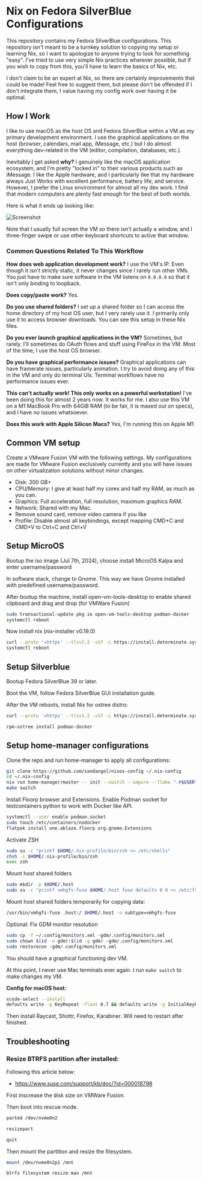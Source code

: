 # Nix on Fedora SilverBlue Configurations

This repository contains my Fedora SilverBlue configurations. This repository
isn't meant to be a turnkey solution to copying my setup or learning Nix,
so I want to apologize to anyone trying to look for something "easy". I've
tried to use very simple Nix practices wherever possible, but if you wish
to copy from this, you'll have to learn the basics of Nix, etc.

I don't claim to be an expert at Nix, so there are certainly
improvements that could be made! Feel free to suggest them, but please don't
be offended if I don't integrate them, I value having my config work over
having it be optimal.

## How I Work

I like to use macOS as the host OS and Fedora SilverBlue within a VM as my primary
development environment. I use the graphical applications on the host
(browser, calendars, mail app, iMessage, etc.) but I do almost everything
dev-related in the VM (editor, compilation, databases, etc.).

Inevitably I get asked **why?** I genuinely like the macOS application
ecosystem, and I'm pretty "locked in" to their various products such as
iMessage. I like the Apple hardware, and I particularly like that my hardware
always Just Works with excellent performance, battery life, and service.
However, I prefer the Linux environment for almost all my dev work. I find
that modern computers are plenty fast enough for the best of both worlds.

Here is what it ends up looking like:

![Screenshot](https://raw.githubusercontent.com/mitchellh/nixos-config/main/.github/images/screenshot.png)

Note that I usually full screen the VM so there isn't actually a window,
and I three-finger swipe or use other keyboard shortcuts to active that
window.

### Common Questions Related To This Workflow

**How does web application development work?** I use the VM's IP. Even
though it isn't strictly static, it never changes since I rarely run
other VMs. You just have to make sure software in the VM listens
on `0.0.0.0` so that it isn't only binding to loopback.

**Does copy/paste work?** Yes.

**Do you use shared folders?** I set up a shared folder so I can access
the home directory of my host OS user, but I very rarely use it. I primarily
only use it to access browser downloads. You can see this setup in these
Nix files.

**Do you ever launch graphical applications in the VM?** Sometimes, but rarely.
I'll sometimes do OAuth flows and stuff using FireFox in the VM. Most of the
time, I use the host OS browser.

**Do you have graphical performance issues?** Graphical applications can
have framerate issues, particularly animation. I try to avoid doing any of
this in the VM and only do terminal UIs. Terminal workflows have no performance
issues ever.

**This can't actually work! This only works on a powerful workstation!**
I've been doing this for almost 2 years now. It works for me.
I also use this VM on a M1 MacBook Pro with 64GiB RAM (to be fair, it is maxed out on specs),
and I have no issues whatsoever.

**Does this work with Apple Silicon Macs?** Yes, I'm running this on Apple M1

## Common VM setup

Create a VMware Fusion VM with the following settings. My configurations
are made for VMware Fusion exclusively currently and you will have issues
on other virtualization solutions without minor changes.

- Disk: 300 GB+
- CPU/Memory: I give at least half my cores and half my RAM, as much as you can.
- Graphics: Full acceleration, full resolution, maximum graphics RAM.
- Network: Shared with my Mac.
- Remove sound card, remove video camera if you like
- Profile: Disable almost all keybindings, except mapping CMD+C and CMD+V to Ctrl+C and Ctrl+V

## Setup MicroOS

Bootup the iso image (Jul 7th, 2024), choose install MicroOS Kalpa and enter username/password

In software stack, change to Gnome. This way we have Gnome installed with predefined username/password.

After bootup the machine, install open-vm-tools-desktop to enable shared clipboard and drag and drop (for VMWare Fusion)

```sh
sudo transactional-update pkg in open-vm-tools-desktop podman-docker
systemctl reboot
```

Now install nix (nix-installer v0.19.0)

```sh
curl --proto '=https' --tlsv1.2 -sSf -L https://install.determinate.systems/nix | sh -s -- install ostree --persistence=/var/lib/nix
systemctl reboot
```

## Setup Silverblue

Bootup Fedora SilverBlue 39 or later.

Boot the VM, follow Fedora SilverBlue GUI installation guide.

After the VM reboots, install Nix for ostree distro:

```zsh
curl --proto '=https' --tlsv1.2 -sSf -L https://install.determinate.systems/nix | sh -s -- install ostree

rpm-ostree install podman-docker
```

## Setup home-manager configurations

Clone the repo and run home-manager to apply all configurations:

```zsh
git clone https://github.com/sandangel/nixos-config ~/.nix-config
cd ~/.nix-config
nix run home-manager/master -- init --switch --impure --flake ".#$USER"
make switch
```

Install Floorp browser and Extensions. Enable Podman socket for testcontainers python to work with Docker like API.

```zsh
systemctl --user enable podman.socket
sudo touch /etc/containers/nodocker
flatpak install one.ablaze.floorp org.gnome.Extensions
```

Activate ZSH

```zsh
sudo su -c "printf $HOME/.nix-profile/bin/zsh >> /etc/shells"
chsh -s $HOME/.nix-profile/bin/zsh
exec zsh
```

Mount host shared folders

```zsh
sudo mkdir -p $HOME/.host
sudo su -c "printf vmhgfs-fuse $HOME/.host fuse defaults 0 0 >> /etc/fstab"
```

Mount host shared folders temporarily for copying data:

```zsh
/usr/bin/vmhgfs-fuse .host:/ $HOME/.host -o subtype=vmhgfs-fuse
```

Optional: Fix GDM monitor resolution

```zsh
sudo cp -f ~/.config/monitors.xml ~gdm/.config/monitors.xml
sudo chown $(id -u gdm):$(id -g gdm) ~gdm/.config/monitors.xml
sudo restorecon ~gdm/.config/monitors.xml
```

You should have a graphical functioning dev VM.

At this point, I never use Mac terminals ever again. I run `make switch` to make changes my VM.

**Config for macOS host:**

```sh
xcode-select --install
defaults write -g KeyRepeat -float 0.7 && defaults write -g InitialKeyRepeat -int 10
```

Then install Raycast, Shottr, Firefox, Karabiner. Will need to restart after finished.

## Troubleshooting

### Resize BTRFS partition after installed:

Following this article below:

- https://www.suse.com/support/kb/doc/?id=000018798

First inscrease the disk size on VMWare Fusion.

Then boot into rescue mode.

```sh
parted /dev/nvme0n2

resizepart

quit
```

Then mount the partition and resize the filesystem.

```sh
mount /dev/nvme0n2p1 /mnt

btrfs filesystem resize max /mnt
```
